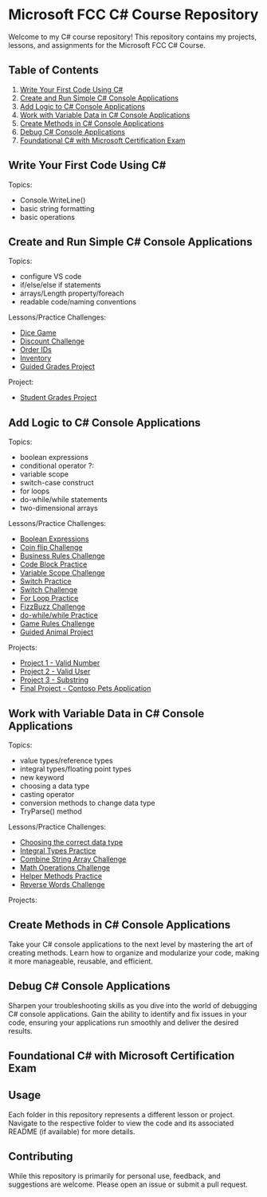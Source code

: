 # Microsoft FCC C# Course Repository

Welcome to my C# course repository! This repository contains my projects, lessons, and assignments for the Microsoft FCC C# Course.

## Table of Contents

1. [Write Your First Code Using C#](#write-your-first-code-using-c)
2. [Create and Run Simple C# Console Applications](#create-and-run-simple-c-console-applications)
3. [Add Logic to C# Console Applications](#add-logic-to-c-console-applications)
4. [Work with Variable Data in C# Console Applications](#work-with-variable-data-in-c-console-applications)
5. [Create Methods in C# Console Applications](#create-methods-in-c-console-applications)
6. [Debug C# Console Applications](#debug-c-console-applications)
7. [Foundational C# with Microsoft Certification Exam](#foundational-c-with-microsoft-certification-exam)

## Write Your First Code Using C#

Topics:

- Console.WriteLine()
- basic string formatting
- basic operations

## Create and Run Simple C# Console Applications

Topics:

- configure VS code
- if/else/else if statements
- arrays/Length property/foreach
- readable code/naming conventions

Lessons/Practice Challenges:

- [Dice Game](./Section2-SimpleCSharpConsoleApp/DiceGame/)
- [Discount Challenge](./Section2-SimpleCSharpConsoleApp/discountChallenge/)
- [Order IDs](./Section2-SimpleCSharpConsoleApp/orderIDs)
- [Inventory](./Section2-SimpleCSharpConsoleApp/inventory)
- [Guided Grades Project](./Section2-SimpleCSharpConsoleApp/guided-project-foreach)

Project:

- [Student Grades Project](./Section2-SimpleCSharpConsoleApp/grades-challenge-project/ChallengeProject/Starter/Program.cs)

## Add Logic to C# Console Applications

Topics:

- boolean expressions
- conditional operator ?:
- variable scope
- switch-case construct
- for loops
- do-while/while statements
- two-dimensional arrays

Lessons/Practice Challenges:

- [Boolean Expressions](./Section3-AddLogic/booleanPractice/)
- [Coin flip Challenge](./Section3-AddLogic/CoinFlip/)
- [Business Rules Challenge](./Section3-AddLogic/businessRules/)
- [Code Block Practice](./Section3-AddLogic/codeBlockPractice/)
- [Variable Scope Challenge](./Section3-AddLogic/variableScopeChallenge/)
- [Switch Practice](./Section3-AddLogic/switchPractice/)
- [Switch Challenge](./Section3-AddLogic/switchChallenge/)
- [For Loop Practice](./Section3-AddLogic/forPractice/)
- [FizzBuzz Challenge](./Section3-AddLogic/fizzBuzzChallenge/)
- [do-while/while Practice](./Section3-AddLogic/doWhilePractice/)
- [Game Rules Challenge](./Section3-AddLogic/gameRulesChallenge/)
- [Guided Animal Project](./Section3-AddLogic/Guided-project-branching-looping-CSharp-main/GuidedProject/Starter/Program.cs)

Projects:

- [Project 1 - Valid Number](./Section3-AddLogic/project1/)
- [Project 2 - Valid User](./Section3-AddLogic/project2/)
- [Project 3 - Substring](./Section3-AddLogic/project3/)
- [Final Project - Contoso Pets Application](./Section3-AddLogic/Challenge-project-branching-looping-CSharp-main/ChallengeProject/Starter/Program.cs)

## Work with Variable Data in C# Console Applications

Topics:

- value types/reference types
- integral types/floating point types
- new keyword
- choosing a data type
- casting operator
- conversion methods to change data type
- TryParse() method

Lessons/Practice Challenges:

- [Choosing the correct data type](./Section4-VariableData/integralTypesPractice/)
- [Integral Types Practice](./Section4-VariableData/integralTypesPractice/)
- [Combine String Array Challenge](./Section4-VariableData/)
- [Math Operations Challenge](./Section4-VariableData/mathOperationsChallenge/)
- [Helper Methods Practice](./Section4-VariableData/helperMethodsPractice/)
- [Reverse Words Challenge](./Section4-VariableData/reverseWordChallenge/)

Projects:

## Create Methods in C# Console Applications

Take your C# console applications to the next level by mastering the art of creating methods. Learn how to organize and modularize your code, making it more manageable, reusable, and efficient.

## Debug C# Console Applications

Sharpen your troubleshooting skills as you dive into the world of debugging C# console applications. Gain the ability to identify and fix issues in your code, ensuring your applications run smoothly and deliver the desired results.

## Foundational C# with Microsoft Certification Exam

## Usage

Each folder in this repository represents a different lesson or project. Navigate to the respective folder to view the code and its associated README (if available) for more details.

## Contributing

While this repository is primarily for personal use, feedback, and suggestions are welcome. Please open an issue or submit a pull request.
